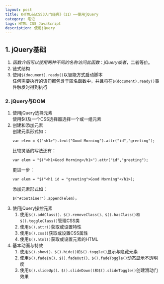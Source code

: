 ```yaml
---
layout: post
title: 《HTML&&CSS3入门经典》（11）——使用jQuery
category: 笔记
tags: HTML CSS JavaScript
description: 使用jQuery
---
```


## 1. jQuery基础
 1. $函数介绍  
	可以使用两种不同的名称访问此函数：jQuery或者$，二者等价。
 2. 链式结构
 3. 使用`$(document).ready()`以智能方式启动脚本  
	任何需要执行的语句都包含于匿名函数中，并且将在`$(document).ready()`事件触发时得到执行

### 2. jQuery与DOM  
 1. 使用jQuery选择元素  
	使用$()及一个CSS选择器选择一个或一组元素
 2. 创建和添加元素  
	创建元素形式如：
	>
		var elem = $("<h1>").text("Good Morning").attr("id","greeting");
	  
	比较灵活的写法还有：  
	>
		var elem = "$("<h1>Good Morning</h1>").attr("id","greeting");
	
	更进一步：
	> 
		var elem = "$("<h1 id = "greeting">Good Morning"</h1>);

	添加元素形式如：
	>
		$("#container").append(elem);

 3. 使用jQuery操控元素  
	1. 使用`$().addClass()、$().removeClass()、$().hasClass()和$().toggleClass()`管理CSS类
	2. 使用`$().attr()`获取或设置特性
	3. 使用`$().css()`获取或设置CSS属性
	4. 使用`$().html()`获取或设置元素的HTML
 4. 基本动画与特效
	1. 使用`$().show()、$().hide()和$().toggle()`显示与隐藏元素
	2. 使用`$().fadeIn()、$().fadeOut()、$().fadeToggle()`动态显示不透明度
	3. 使用`$().slideUp()、$().slideDown()和$().slideToggle()`创建滑动门效果
